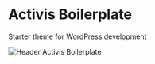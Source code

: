 Activis Boilerplate
===================

Starter theme for WordPress development

<img src="https://raw.githubusercontent.com/Activis/activis-boilerplate/master/screenshot.png" alt="Header Activis Boilerplate">
